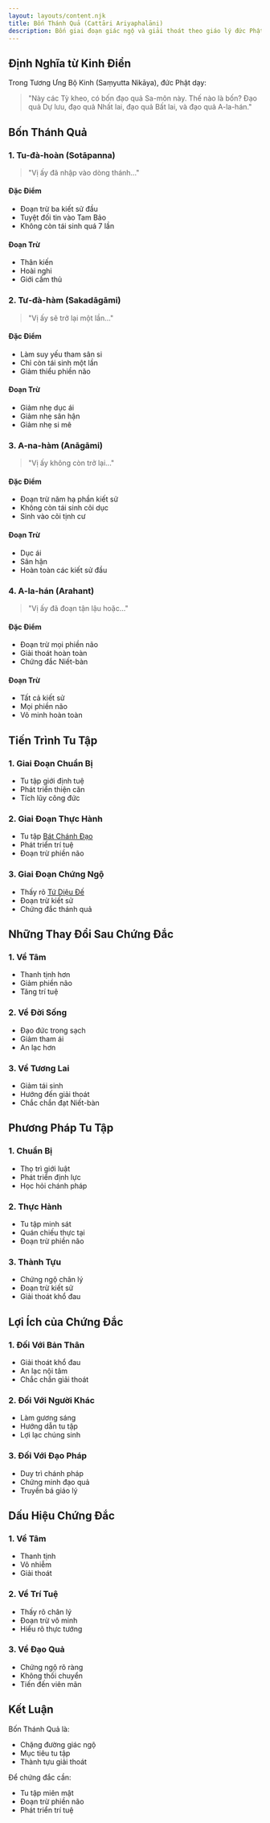 ```yaml
---
layout: layouts/content.njk
title: Bốn Thánh Quả (Cattāri Ariyaphalāni)
description: Bốn giai đoạn giác ngộ và giải thoát theo giáo lý đức Phật
---
```


## Định Nghĩa từ Kinh Điển

Trong Tương Ưng Bộ Kinh (Saṃyutta Nikāya), đức Phật dạy:

> "Này các Tỳ kheo, có bốn đạo quả Sa-môn này. Thế nào là bốn? Đạo quả Dự lưu, đạo quả Nhất lai, đạo quả Bất lai, và đạo quả A-la-hán."

## Bốn Thánh Quả

### 1. Tu-đà-hoàn (Sotāpanna)
> "Vị ấy đã nhập vào dòng thánh..."

#### Đặc Điểm
- Đoạn trừ ba kiết sử đầu
- Tuyệt đối tin vào Tam Bảo
- Không còn tái sinh quá 7 lần

#### Đoạn Trừ
- Thân kiến
- Hoài nghi
- Giới cấm thủ

### 2. Tư-đà-hàm (Sakadāgāmi)
> "Vị ấy sẽ trở lại một lần..."

#### Đặc Điểm
- Làm suy yếu tham sân si
- Chỉ còn tái sinh một lần
- Giảm thiểu phiền não

#### Đoạn Trừ
- Giảm nhẹ dục ái
- Giảm nhẹ sân hận
- Giảm nhẹ si mê

### 3. A-na-hàm (Anāgāmi)
> "Vị ấy không còn trở lại..."

#### Đặc Điểm
- Đoạn trừ năm hạ phần kiết sử
- Không còn tái sinh cõi dục
- Sinh vào cõi tịnh cư

#### Đoạn Trừ
- Dục ái
- Sân hận
- Hoàn toàn các kiết sử đầu

### 4. A-la-hán (Arahant)
> "Vị ấy đã đoạn tận lậu hoặc..."

#### Đặc Điểm
- Đoạn trừ mọi phiền não
- Giải thoát hoàn toàn
- Chứng đắc Niết-bàn

#### Đoạn Trừ
- Tất cả kiết sử
- Mọi phiền não
- Vô minh hoàn toàn

## Tiến Trình Tu Tập

### 1. Giai Đoạn Chuẩn Bị
- Tu tập giới định tuệ
- Phát triển thiện căn
- Tích lũy công đức

### 2. Giai Đoạn Thực Hành
- Tu tập [Bát Chánh Đạo](/content/bat-chanh-dao/)
- Phát triển trí tuệ
- Đoạn trừ phiền não

### 3. Giai Đoạn Chứng Ngộ
- Thấy rõ [Tứ Diệu Đế](/content/tu-dieu-de/)
- Đoạn trừ kiết sử
- Chứng đắc thánh quả

## Những Thay Đổi Sau Chứng Đắc

### 1. Về Tâm
- Thanh tịnh hơn
- Giảm phiền não
- Tăng trí tuệ

### 2. Về Đời Sống
- Đạo đức trong sạch
- Giảm tham ái
- An lạc hơn

### 3. Về Tương Lai
- Giảm tái sinh
- Hướng đến giải thoát
- Chắc chắn đạt Niết-bàn

## Phương Pháp Tu Tập

### 1. Chuẩn Bị
- Thọ trì giới luật
- Phát triển định lực
- Học hỏi chánh pháp

### 2. Thực Hành
- Tu tập minh sát
- Quán chiếu thực tại
- Đoạn trừ phiền não

### 3. Thành Tựu
- Chứng ngộ chân lý
- Đoạn trừ kiết sử
- Giải thoát khổ đau

## Lợi Ích của Chứng Đắc

### 1. Đối Với Bản Thân
- Giải thoát khổ đau
- An lạc nội tâm
- Chắc chắn giải thoát

### 2. Đối Với Người Khác
- Làm gương sáng
- Hướng dẫn tu tập
- Lợi lạc chúng sinh

### 3. Đối Với Đạo Pháp
- Duy trì chánh pháp
- Chứng minh đạo quả
- Truyền bá giáo lý

## Dấu Hiệu Chứng Đắc

### 1. Về Tâm
- Thanh tịnh
- Vô nhiễm
- Giải thoát

### 2. Về Trí Tuệ
- Thấy rõ chân lý
- Đoạn trừ vô minh
- Hiểu rõ thực tướng

### 3. Về Đạo Quả
- Chứng ngộ rõ ràng
- Không thối chuyển
- Tiến đến viên mãn

## Kết Luận

Bốn Thánh Quả là:
- Chặng đường giác ngộ
- Mục tiêu tu tập
- Thành tựu giải thoát

Để chứng đắc cần:
- Tu tập miên mật
- Đoạn trừ phiền não
- Phát triển trí tuệ
